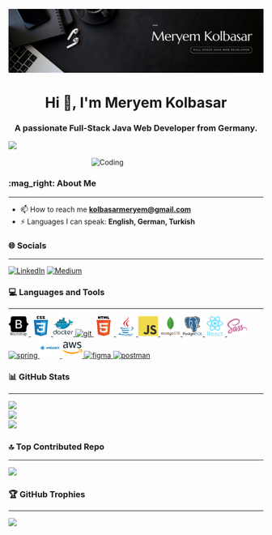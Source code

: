 ![logo](https://github.com/meryemkolbasar/MeryemKolbasar/blob/3bd68a3f70a2707ae00a22a299a76f848a978e4f/Banner.png)

<h1 align="center">Hi 👋, I'm Meryem Kolbasar</h1> 
<h3 align="center">A passionate Full-Stack Java Web Developer from Germany.</h3> 

[![](https://visitcount.itsvg.in/api?id=meryemkolbasar&icon=1&color=12)](https://visitcount.itsvg.in)


<img align="right" alt="Coding" width="340" src="https://media1.giphy.com/media/v1.Y2lkPTc5MGI3NjExNDdmZDU4MzYyZTNlMDg4MjU3ZjQ5N2M1MzRiMjc5NTFhNzg0OTNkOCZlcD12MV9pbnRlcm5hbF9naWZzX2dpZklkJmN0PWc/3ohjV0PbaTBNw42YO4/giphy.gif">


<p align="left"> <a href="https://twitter.com/" target="blank"><img src="https://img.shields.io/twitter/follow/?logo=twitter&style=for-the-badge" alt="" /></a> </p> 
 
 <h3 align="left"> :mag_right: About Me</h3>
 
 ---
 
 
- 📫 How to reach me **kolbasarmeryem@gmail.com** 
- ⚡ Languages I can speak: **English, German, Turkish**



<h3 align="left">🌐 Socials</h3>

---

[![LinkedIn](https://img.shields.io/badge/LinkedIn-%230077B5.svg?logo=linkedin&logoColor=white)](https://linkedin.com/in/meryemkolbasar) 
[![Medium](https://img.shields.io/badge/Medium-12100E?logo=medium&logoColor=white)](https://medium.com/@kolbasarmeryem) 
 
 

<h3 align="left">💻 Languages and Tools</h3>

---

<p 
 align="left"> <a href="https://getbootstrap.com" target="_blank" rel="noreferrer"> <img src="https://raw.githubusercontent.com/devicons/devicon/master/icons/bootstrap/bootstrap-plain-wordmark.svg" alt="bootstrap" width="40" height="40"/> </a> <a href="https://www.w3schools.com/css/" target="_blank" rel="noreferrer"> <img src="https://raw.githubusercontent.com/devicons/devicon/master/icons/css3/css3-original-wordmark.svg" alt="css3" width="40" height="40"/> </a> <a href="https://www.docker.com/" target="_blank" rel="noreferrer"> <img src="https://raw.githubusercontent.com/devicons/devicon/master/icons/docker/docker-original-wordmark.svg" alt="docker" width="40" height="40"/> </a> <a href="https://git-scm.com/" target="_blank" rel="noreferrer"> <img src="https://www.vectorlogo.zone/logos/git-scm/git-scm-icon.svg" alt="git" width="40" height="40"/> </a> <a href="https://www.w3.org/html/" target="_blank" rel="noreferrer"> <img src="https://raw.githubusercontent.com/devicons/devicon/master/icons/html5/html5-original-wordmark.svg" alt="html5" width="40" height="40"/> </a> <a href="https://www.java.com" target="_blank" rel="noreferrer"> <img src="https://raw.githubusercontent.com/devicons/devicon/master/icons/java/java-original.svg" alt="java" width="40" height="40"/> </a> <a href="https://developer.mozilla.org/en-US/docs/Web/JavaScript" target="_blank" rel="noreferrer"> <img src="https://raw.githubusercontent.com/devicons/devicon/master/icons/javascript/javascript-original.svg" alt="javascript" width="40" height="40"/> </a> <a href="https://www.mongodb.com/" target="_blank" rel="noreferrer"> <img src="https://raw.githubusercontent.com/devicons/devicon/master/icons/mongodb/mongodb-original-wordmark.svg" alt="mongodb" width="40" height="40"/> </a> <a href="https://www.postgresql.org" target="_blank" rel="noreferrer"> <img src="https://raw.githubusercontent.com/devicons/devicon/master/icons/postgresql/postgresql-original-wordmark.svg" alt="postgresql" width="40" height="40"/> </a> <a href="https://reactjs.org/" target="_blank" rel="noreferrer"> <img src="https://raw.githubusercontent.com/devicons/devicon/master/icons/react/react-original-wordmark.svg" alt="react" width="40" height="40"/> </a> <a href="https://sass-lang.com" target="_blank" rel="noreferrer"> <img src="https://raw.githubusercontent.com/devicons/devicon/master/icons/sass/sass-original.svg" alt="sass" width="40" height="40"/> </a> <a href="https://spring.io/" target="_blank" rel="noreferrer"> <img src="https://www.vectorlogo.zone/logos/springio/springio-icon.svg" alt="spring" width="40" height="40"/> </a> <a href="https://webpack.js.org" target="_blank" rel="noreferrer"> <img src="https://raw.githubusercontent.com/devicons/devicon/d00d0969292a6569d45b06d3f350f463a0107b0d/icons/webpack/webpack-original-wordmark.svg" alt="webpack" width="40" height="40"/> </a> <a align="left"> <a href="https://aws.amazon.com" target="_blank" rel="noreferrer"> <img src="https://raw.githubusercontent.com/devicons/devicon/master/icons/amazonwebservices/amazonwebservices-original-wordmark.svg" alt="aws" width="40" height="40"/> </a>  <a align="left"> <a href="https://www.figma.com/" target="_blank" rel="noreferrer"> <img src="https://www.vectorlogo.zone/logos/figma/figma-icon.svg" alt="figma" width="35" height="40"/> </a>  <a href="https://postman.com" target="_blank" rel="noreferrer"> <img src="https://www.vectorlogo.zone/logos/getpostman/getpostman-icon.svg" alt="postman" width="35" height="40"/> </a> 
</p>



<h3 align="left">📊 GitHub Stats</h3>

---

![](https://github-readme-stats.vercel.app/api?username=meryemkolbasar&theme=dark&hide_border=true&include_all_commits=false&count_private=false)<br/>
![](https://github-readme-streak-stats.herokuapp.com/?user=meryemkolbasar&theme=dark&hide_border=true)<br/>
![](https://github-readme-stats.vercel.app/api/top-langs/?username=meryemkolbasar&theme=dark&hide_border=true&include_all_commits=false&count_private=false&layout=compact)

<h3 align="left">🔝 Top Contributed Repo</h3>

---

![](https://github-contributor-stats.vercel.app/api?username=meryemkolbasar&limit=5&theme=dark&combine_all_yearly_contributions=true)


<h3 align="left">🏆 GitHub Trophies</h3>

---

![](https://github-profile-trophy.vercel.app/?username=meryemkolbasar&theme=monokai&no-frame=true&no-bg=true&margin-w=4)
